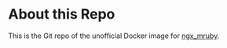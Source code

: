 About this Repo
===

This is the Git repo of the unofficial Docker image for [ngx_mruby](https://github.com/matsumoto-r/ngx_mruby).

